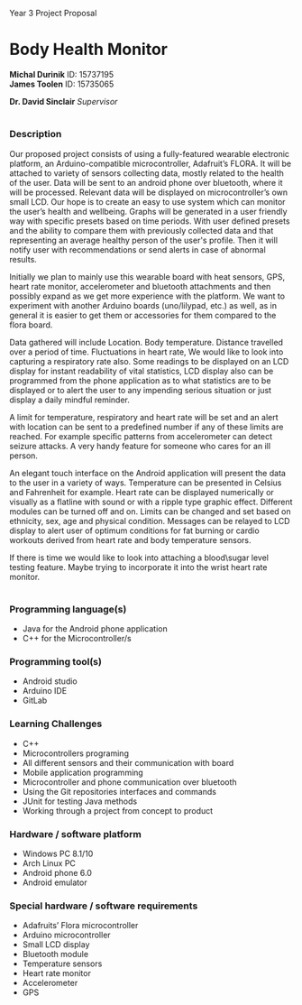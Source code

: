 Year 3 Project Proposal

# Body Health Monitor

**Michal Durinik**		ID:	15737195  
**James Toolen**		ID: 15735065

**Dr. David Sinclair**		*Supervisor*

# 
### Description
Our proposed project consists of using a fully-featured wearable electronic platform, an Arduino-compatible microcontroller, Adafruit’s FLORA. It will be attached to variety of sensors collecting data, mostly related to the health of the user. Data will be sent to an android phone over bluetooth, where it will be processed. Relevant data will be displayed on microcontroller’s own small LCD. Our hope is to create an easy to use system which can monitor the user’s health and wellbeing. Graphs will be generated in a user friendly way with specific presets based on time periods. With user defined presets and the ability to compare them with previously collected data and that representing an average healthy person of the user's profile. Then it will notify user with recommendations or send alerts in case of abnormal results.

Initially we plan to mainly use this wearable board with heat sensors, GPS, heart rate monitor, accelerometer and bluetooth attachments and then possibly expand as we get more experience with the platform. We want to experiment with another Arduino boards (uno/lilypad, etc.) as well, as in general it is easier to get them or accessories for them compared to the flora board. 

Data gathered will include Location. Body temperature. Distance travelled over a period of time. Fluctuations in heart rate, We would like to look into capturing a respiratory rate also. Some readings to be displayed on an LCD display for instant readability of vital statistics, LCD display also can be programmed from the phone application as to what statistics are to be displayed or to alert the user to any impending serious situation or just display a daily mindful reminder.

A limit for temperature, respiratory and heart rate will be set and an alert with location can be sent to a predefined number if any of these limits are reached. For example specific patterns from accelerometer can detect seizure attacks. A very handy feature for someone who cares for an ill person.

An elegant touch interface on the Android application will present the data to the user in a variety of ways. Temperature can be presented in Celsius and Fahrenheit for example. Heart rate can be displayed numerically or visually as a flatline with sound or with a ripple type graphic effect. Different modules can be turned off and on. Limits can be changed and set based on ethnicity, sex, age and physical condition. Messages can be relayed to LCD display to alert user of optimum conditions for fat burning or cardio workouts derived from heart rate and body temperature sensors.

If there is time we would like to look into attaching a blood\sugar level testing feature. Maybe trying to incorporate it into the wrist heart rate monitor.
# 
### Programming language(s) 
-	Java for the Android phone application
-	C++ for the Microcontroller/s

### Programming tool(s)
-	Android studio
-	Arduino IDE
-	GitLab

### Learning Challenges
-	C++
-   Microcontrollers programing
-   All different sensors and their communication with board
-   Mobile application programming
-   Microcontroller and phone communication over bluetooth
-	Using the Git repositories interfaces and commands
-	JUnit for testing Java methods
-	Working through a project from concept to product

### Hardware / software platform
-	Windows PC 8.1/10
-	Arch Linux PC
-	Android phone 6.0
-	Android emulator
	
### Special hardware / software requirements
-	Adafruits’ Flora microcontroller
-	Arduino microcontroller
-	Small LCD display
-	Bluetooth module
-	Temperature sensors
-	Heart rate monitor
-	Accelerometer
-	GPS
